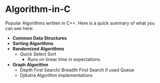 # Algorithm-in-C
Popular Algorithms written in C++.
Here is a quick summary of what you can see here:
- **Common Data Structures**
- **Sorting Algorithms**
- **Randomized Algorithms**
  * Quick Select Sort
    * Runs on linear time in expectations.
- **Graph Algorithm**
  * Depth First Search/ Breadth First Search if used Queue
  * Djikstra Algorithm Implementations

